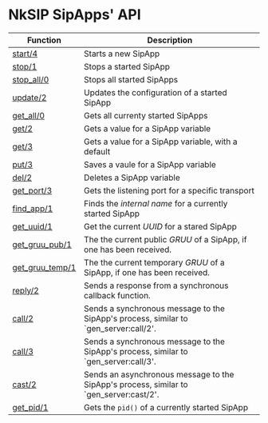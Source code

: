 # NkSIP SipApps' API

Function|Description
---|---
[start/4](#start4)|Starts a new SipApp
[stop/1](#stop1)|Stops a started SipApp
[stop_all/0](#stop_all/0)|Stops all started SipApps
[update/2](#update/2)|Updates the configuration of a started SipApp
[get_all/0](#get_all0)|Gets all currenty started SipApps
[get/2](#get2)|Gets a value for a SipApp variable
[get/3](#get3)|Gets a value for a SipApp variable, with a default
[put/3](#put3)|Saves a vaule for a SipApp variable
[del/2](#del2)|Deletes a SipApp variable
[get_port/3](#get_port3)|Gets the listening port for a specific transport
[find_app/1](#find_app1)|Finds the _internal name_ for a currently started SipApp
[get_uuid/1](#get_uuid/1)|Get the current _UUID_ for a stared SipApp
[get_gruu_pub/1](#get_gruu_pub1)|The the current public _GRUU_ of a SipApp, if one has been received.
[get_gruu_temp/1](#get_gruu_temp1)|The the current temporary _GRUU_ of a SipApp, if one has been received.
[reply/2](#reply/2)|Sends a response from a synchronous callback function.
[call/2](#call2)|Sends a synchronous message to the SipApp's process, similar to `gen_server:call/2'.
[call/3](#call2)|Sends a synchronous message to the SipApp's process, similar to `gen_server:call/3'.
[cast/2](#call2)|Sends an asynchronous message to the SipApp's process, similar to `gen_server:cast/2'.
[get_pid/1](#pid1)|Gets the `pid()` of a currently started SipApp

